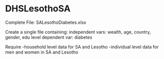 # DHSLesothoSA
 
Complete File: SALesothoDiabetes.xlsx 

Create a single file containing: 
independent vars: wealth, age, country, gender, edu level
dependent var: diabetes

Require 
-household level data for SA and Lesotho
-individual level data for men and women in SA and Lesotho 

